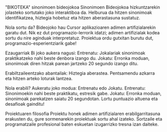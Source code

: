 "BIKOTEKA" sinonimoen bideojokoa 
Sinonimoen Bideojokoa hizkuntzarekin jolasteko sortutako joko interaktiboa da. Helburua da hitzen sinonimoak identifikatzea, hiztegia hobetuz eta hitzen aberastasuna sustatuz.

Nola sortu da?
Bideojoko hau Cursor aplikazioaren adimen artifizialarekin garatu dut. Nik ez dut programazio-lerrorik idatzi; adimen artifizialak kodea sortu du nire aginduak interpretatuz. Proiektua ordu gutxitan burutu dut, programazio-esperientziarik gabe!

Ezaugarriak
Bi joko aukera nagusi:
Entrenatu: Jokalariak sinonimoak praktikatzeko nahi beste denbora izango du.
Jokatu: Erronka moduan, sinonimoak diren hitzak parean jartzeko 20 segundo izango ditu.

Erabiltzaileentzako abantailak:
Hiztegia aberastea.
Pentsamendu azkarra eta hitzen arteko loturak lantzea.

Nola erabili?
Aukeratu joko modua: Entrenatu edo Jokatu.
Entrenatu: Sinonimoekin nahi beste praktikatu, estresik gabe.
Jokatu: Erronka moduan, sinonimoak parekatzen saiatu 20 segundotan.
Lortu puntuazio altuena eta desafioak gainditu!

Proiektuaren filosofia
Proiektu honek adimen artifizialaren erabilgarritasuna erakusten du, gure sormenarekin proiektuak sortu ahal izateko. Sortzaile eta programatzaile profesional baten eskuetan izugarrizko tresna izan daiteke.

